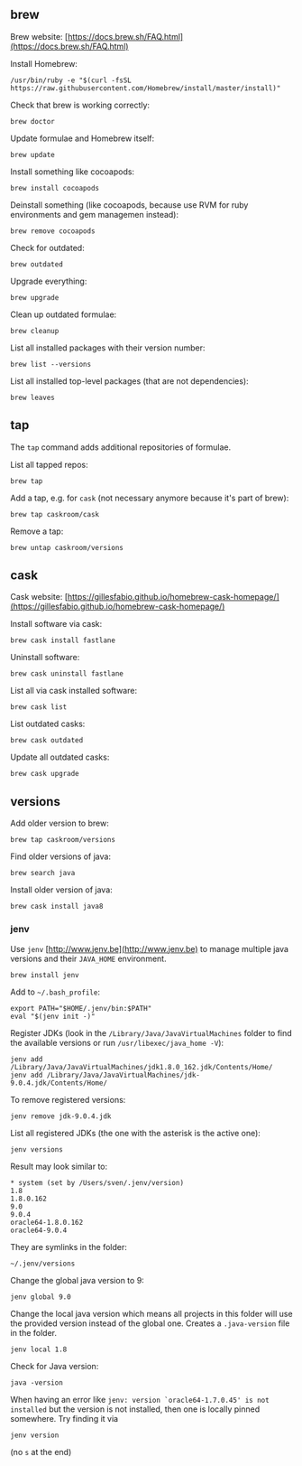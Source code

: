 ## brew

Brew website: [https://docs.brew.sh/FAQ.html](https://docs.brew.sh/FAQ.html)

Install Homebrew:

	/usr/bin/ruby -e "$(curl -fsSL https://raw.githubusercontent.com/Homebrew/install/master/install)"

Check that brew is working correctly:

	brew doctor

Update formulae and Homebrew itself:

	brew update

Install something like cocoapods:

	brew install cocoapods

Deinstall something (like cocoapods, because use RVM for ruby environments and gem managemen instead):

	brew remove cocoapods

Check for outdated:

	brew outdated

Upgrade everything:

	brew upgrade

Clean up outdated formulae:

	brew cleanup

List all installed packages with their version number:

	brew list --versions

List all installed top-level packages (that are not dependencies):

	brew leaves

## tap

The `tap` command adds additional repositories of formulae.

List all tapped repos:

	brew tap
	
Add a tap, e.g. for `cask` (not necessary anymore because it's part of brew):

	brew tap caskroom/cask

Remove a tap:

	brew untap caskroom/versions

## cask

Cask website: [https://gillesfabio.github.io/homebrew-cask-homepage/](https://gillesfabio.github.io/homebrew-cask-homepage/)

Install software via cask:

	brew cask install fastlane

Uninstall software:

	brew cask uninstall fastlane

List all via cask installed software:

	brew cask list

List outdated casks:

	brew cask outdated

Update all outdated casks:

	brew cask upgrade

## versions

Add older version to brew:

	brew tap caskroom/versions

Find older versions of java:

	brew search java
	
Install older version of java:

	brew cask install java8

### jenv

Use `jenv` [http://www.jenv.be](http://www.jenv.be) to manage multiple java versions and their `JAVA_HOME` environment.

	brew install jenv

Add to `~/.bash_profile`:

	export PATH="$HOME/.jenv/bin:$PATH"
	eval "$(jenv init -)"

Register JDKs (look in the `/Library/Java/JavaVirtualMachines` folder to find the available versions or run `/usr/libexec/java_home -V`):

	jenv add /Library/Java/JavaVirtualMachines/jdk1.8.0_162.jdk/Contents/Home/
	jenv add /Library/Java/JavaVirtualMachines/jdk-9.0.4.jdk/Contents/Home/
	
To remove registered versions:

	jenv remove jdk-9.0.4.jdk

List all registered JDKs (the one with the asterisk is the active one):

	jenv versions

Result may look similar to:

	* system (set by /Users/sven/.jenv/version)
	1.8
	1.8.0.162
	9.0
	9.0.4
	oracle64-1.8.0.162
	oracle64-9.0.4

They are symlinks in the folder:

	~/.jenv/versions

Change the global java version to 9:

	jenv global 9.0

Change the local java version which means all projects in this folder will use the provided version instead of the global one. Creates a `.java-version` file in the folder.

	jenv local 1.8

Check for Java version:

	java -version

When having an error like 
```jenv: version `oracle64-1.7.0.45' is not installed```
but the version is not installed, then one is locally pinned somewhere. Try finding it via

	jenv version

(no `s` at the end)
